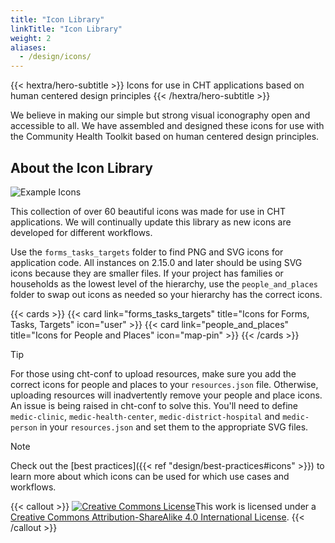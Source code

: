 ```yaml
---
title: "Icon Library"
linkTitle: "Icon Library"
weight: 2
aliases: 
  - /design/icons/
---
```


{{< hextra/hero-subtitle >}}
  Icons for use in CHT applications based on human centered design principles
{{< /hextra/hero-subtitle >}}

We believe in making our simple but strong visual iconography open and accessible to all. We have assembled and designed these icons for use with the Community Health Toolkit based on human centered design principles.

## About the Icon Library
<img alt="Example Icons" style="border-width:0" src="https://static1.squarespace.com/static/5bd25eea65a707ad54c1e8ca/t/5bf4a3442b6a2841cd402a05/1542759243884/CHT-feature-overview-01.png?format=1000w" />

This collection of over 60 beautiful icons was made for use in CHT applications. We will continually update this library as new icons are developed for different workflows.

Use the `forms_tasks_targets` folder to find PNG and SVG icons for application code. All instances on 2.15.0 and later should be using SVG icons because they are smaller files. If your project has families or households as the lowest level of the hierarchy, use the `people_and_places` folder to swap out icons as needed so your hierarchy has the correct icons.

{{< cards >}}
  {{< card link="forms_tasks_targets" title="Icons for Forms, Tasks, Targets" icon="user" >}}
  {{< card link="people_and_places" title="Icons for People and Places" icon="map-pin"  >}}
{{< /cards >}}

> [!TIP] 
> For those using cht-conf to upload resources, make sure you add the correct icons for people and places to your `resources.json` file. Otherwise, uploading resources will inadvertently remove your people and place icons. An issue is being raised in cht-conf to solve this. You'll need to define `medic-clinic`, `medic-health-center`, `medic-district-hospital` and `medic-person` in your `resources.json` and set them to the appropriate SVG files.

> [!NOTE] 
> Check out the [best practices]({{< ref "design/best-practices#icons"  >}}) to learn more about which icons can be used for which use cases and workflows.

{{< callout >}}
  <a rel="license" href="http://creativecommons.org/licenses/by-sa/4.0/"><img alt="Creative Commons License" style="border-width:0" src="https://i.creativecommons.org/l/by-sa/4.0/88x31.png" /></a>This work is licensed under a <a rel="license" href="http://creativecommons.org/licenses/by-sa/4.0/">Creative Commons Attribution-ShareAlike 4.0 International License</a>.
{{< /callout >}}
